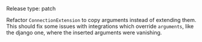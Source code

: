 Release type: patch

Refactor `ConnectionExtension` to copy arguments instead of extending them.
This should fix some issues with integrations which override `arguments`,
like the django one, where the inserted arguments were vanishing.
